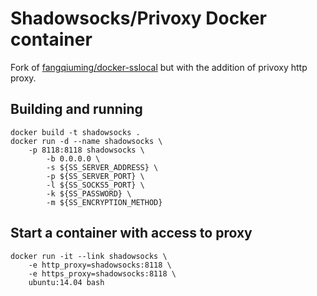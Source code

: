 # Shadowsocks/Privoxy Docker container
Fork of [fangqiuming/docker-sslocal](https://github.com/fangqiuming/docker-sslocal) but with the addition of privoxy http proxy.

## Building and running
```
docker build -t shadowsocks .
docker run -d --name shadowsocks \
	-p 8118:8118 shadowsocks \
		-b 0.0.0.0 \
		-s ${SS_SERVER_ADDRESS} \
		-p ${SS_SERVER_PORT} \
		-l ${SS_SOCKS5_PORT} \
		-k ${SS_PASSWORD} \
		-m ${SS_ENCRYPTION_METHOD}
```

## Start a container with access to proxy 
```
docker run -it --link shadowsocks \
	-e http_proxy=shadowsocks:8118 \
	-e https_proxy=shadowsocks:8118 \
	ubuntu:14.04 bash
```
  
